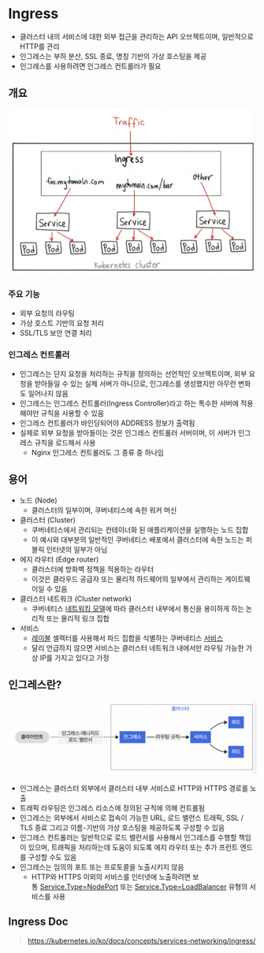 # Ingress

- 클러스터 내의 서비스에 대한 외부 접근을 관리하는 API 오브젝트이며, 일반적으로 HTTP를 관리
- 인그레스는 부하 분산, SSL 종료, 명칭 기반의 가상 호스팅을 제공
- 인그레스를 사용하려면 인그레스 컨트롤러가 필요

## 개요

![ing](https://github.com/seungwonbased/TIL/blob/main/K8s/assets/ing1.png)

### 주요 기능

- 외부 요청의 라우팅 
- 가상 호스트 기반의 요청 처리
- SSL/TLS 보안 연결 처리

### 인그레스 컨트롤러

- 인그레스는 단지 요청을 처리하는 규칙을 정의하는 선언적인 오브젝트이며, 외부 요청을 받아들일 수 있는 실제 서버가 아니므로, 인그레스를 생성했지만 아무런 변화도 일어나지 않음
- 인그레스는 인그레스 컨트롤러(Ingress Controller)라고 하는 특수한 서버에 적용해야만 규칙을 사용할 수 있음
- 인그레스 컨트롤러가 바인딩되어야 ADDRESS 정보가 출력됨
- 실제로 외부 요청을 받아들이는 것은 인그레스 컨트롤러 서버이며, 이 서버가 인그레스 규칙을 로드해서 사용
	- Nginx 인그레스 컨트롤러도 그 종류 중 하나임

## 용어

- 노드 (Node)
	- 클러스터의 일부이며, 쿠버네티스에 속한 워커 머신
- 클러스터 (Cluster)
	- 쿠버네티스에서 관리되는 컨테이너화 된 애플리케이션을 실행하는 노드 집합
	- 이 예시와 대부분의 일반적인 쿠버네티스 배포에서 클러스터에 속한 노드는 퍼블릭 인터넷의 일부가 아님
- 에지 라우터 (Edge router)
	- 클러스터에 방화벽 정책을 적용하는 라우터
	- 이것은 클라우드 공급자 또는 물리적 하드웨어의 일부에서 관리하는 게이트웨이일 수 있음
- 클러스터 네트워크 (Cluster network)
	- 쿠버네티스 [네트워킹 모델](https://kubernetes.io/ko/docs/concepts/cluster-administration/networking/)에 따라 클러스터 내부에서 통신을 용이하게 하는 논리적 또는 물리적 링크 집합
- 서비스
	- [레이블](https://kubernetes.io/ko/docs/concepts/overview/working-with-objects/labels) 셀렉터를 사용해서 파드 집합을 식별하는 쿠버네티스 [서비스](https://kubernetes.io/ko/docs/concepts/services-networking/service/)
	- 달리 언급하지 않으면 서비스는 클러스터 네트워크 내에서만 라우팅 가능한 가상 IP를 가지고 있다고 가정

## 인그레스란?

![ing](https://github.com/seungwonbased/TIL/blob/main/K8s/assets/ing2.png)

- 인그레스는 클러스터 외부에서 클러스터 내부 서비스로 HTTP와 HTTPS 경로를 노출
- 트래픽 라우팅은 인그레스 리소스에 정의된 규칙에 의해 컨트롤됨
- 인그레스는 외부에서 서비스로 접속이 가능한 URL, 로드 밸런스 트래픽, SSL / TLS 종료 그리고 이름-기반의 가상 호스팅을 제공하도록 구성할 수 있음
- 인그레스 컨트롤러는 일반적으로 로드 밸런서를 사용해서 인그레스를 수행할 책임이 있으며, 트래픽을 처리하는데 도움이 되도록 에지 라우터 또는 추가 프런트 엔드를 구성할 수도 있음
- 인그레스는 임의의 포트 또는 프로토콜을 노출시키지 않음
	- HTTP와 HTTPS 이외의 서비스를 인터넷에 노출하려면 보통 [Service.Type=NodePort](https://kubernetes.io/ko/docs/concepts/services-networking/service/#type-nodeport) 또는 [Service.Type=LoadBalancer](https://kubernetes.io/ko/docs/concepts/services-networking/service/#loadbalancer) 유형의 서비스를 사용

## Ingress Doc

> https://kubernetes.io/ko/docs/concepts/services-networking/ingress/